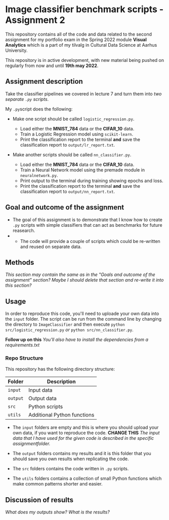 # Image classifier benchmark scripts - Assignment 2
This repository contains all of the code and data related to the second assignment for my portfolio exam in the Spring 2022 module **Visual Analytics** which is a part 
of my tilvalg in Cultural Data Science at Aarhus University.  

This repository is in active development, with new material being pushed on regularly from now and until **19th may 2022**.


## Assignment description 
Take the classifier pipelines we covered in lecture 7 and turn them into *two separate ```.py``` scripts*.  

My ```.py```script does the following:

- Make one script should be called ```logistic_regression.py```.
  - Load either the **MNIST_784** data or the **CIFAR_10** data.
  - Train a Logistic Regression model using ```scikit-learn```.
  - Print the classification report to the terminal **and** save the classification report to ```output/lr_report.txt```.  
 
- Make another scripts should be called ```nn_classifier.py```. 
  - Load either the **MNIST_784** data or the **CIFAR_10** data.
  - Train a Neural Network model using the premade module in ```neuralnetwork.py```.
  - Print output to the terminal during training showing epochs and loss.
  - Print the classification report to the terminal **and** save the classification report to ```output/nn_report.txt```.


## Goal and outcome of the assignment
- The goal of this assignment is to demonstrate that I know how to create ```.py``` scripts with simple classifiers that can act as benchmarks for future reasearch.
- - The code will provide a couple of scripts which could be re-written and reused on separate data.


## Methods  
*This section may contain the same as in the "Goals and outcome of the assignment" section? Maybe I should delete that section and re-write it into this section?* 


## Usage    
In order to reproduce this code, you'll need to uploade your own data into the ```input``` folder.
The script can be run from the command line by changing the directory to ```ImageClassifier``` and then execute ```python src/logistic_regression.py``` *or* ```python src/nn_classifier.py```. 

**Follow up on this** *You'll also have to  install the dependencies from a requirements.txt*


### Repo Structure  
This repository has the following directory structure:  

| **Folder** | **Description** |
| ----------- | ----------- |
| ```input``` | Input data |
| ```output``` | Output data |
| ```src``` | Python scripts |
| ```utils``` | Additional Python functions |


- The ```input``` folders are empty and this is where you should upload your own data, if you want to reproduce the code. **CHANGE THIS** *The input data that I have used for the given code is described in the specific assignmentfolder.*

- The ```output``` folders contains my results and it is this folder that you should save you own results when replicating the code. 

- The ```src``` folders contains the code written in ```.py``` scripts. 

- The ```utils``` folders contains a collection of small Python functions which make common patterns shorter and easier. 


## Discussion of results 
*What does my outputs show? What is the results?* 

